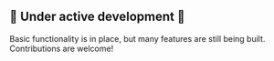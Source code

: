 ## 🚧 Under active development 🚧

Basic functionality is in place, but many features are still being built. Contributions are welcome!
